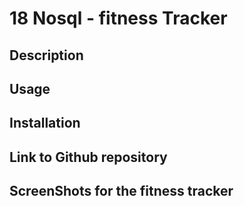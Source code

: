 # 18 Nosql - fitness Tracker

## Description

## Usage

## Installation 

## Link to Github repository

## ScreenShots for the fitness tracker
